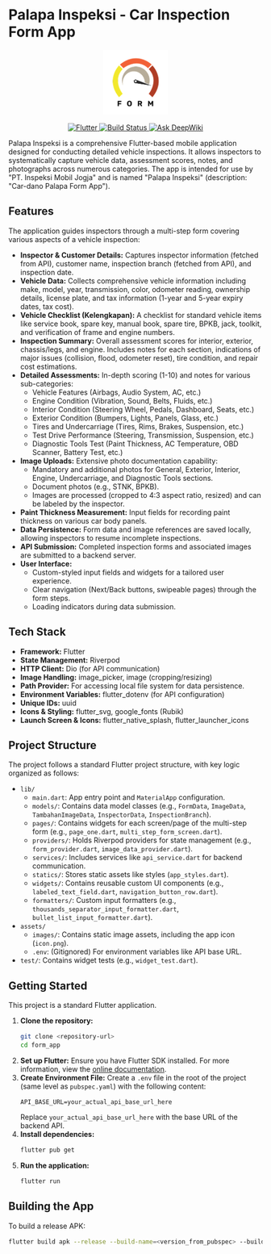 # Palapa Inspeksi - Car Inspection Form App

<p align="center">
  <img src="assets/images/icon.png" alt="Palapa Inspeksi App Icon" width="128"/>
</p>

<p align="center">
  <a href="https://flutter.dev">
    <img src="https://img.shields.io/badge/Flutter-02569B?style=for-the-badge&logo=flutter&logoColor=white" alt="Flutter">
  </a>
  <a href="https://github.com/CAR-dano/form-app/actions/workflows/flutter-build.yml">
    <img src="https://img.shields.io/github/actions/workflow/status/CAR-dano/form-app/flutter-build.yml?branch=main&style=for-the-badge&logo=githubactions&logoColor=white" alt="Build Status">
  </a>
  <a href="https://deepwiki.com/CAR-dano/form-app">
    <img src="https://deepwiki.com/badge.svg" alt="Ask DeepWiki">
  </a>
</p>

Palapa Inspeksi is a comprehensive Flutter-based mobile application designed for conducting detailed vehicle inspections. It allows inspectors to systematically capture vehicle data, assessment scores, notes, and photographs across numerous categories. The app is intended for use by "PT. Inspeksi Mobil Jogja" and is named "Palapa Inspeksi" (description: "Car-dano Palapa Form App").

## Features

The application guides inspectors through a multi-step form covering various aspects of a vehicle inspection:

* **Inspector & Customer Details:** Captures inspector information (fetched from API), customer name, inspection branch (fetched from API), and inspection date.
* **Vehicle Data:** Collects comprehensive vehicle information including make, model, year, transmission, color, odometer reading, ownership details, license plate, and tax information (1-year and 5-year expiry dates, tax cost).
* **Vehicle Checklist (Kelengkapan):** A checklist for standard vehicle items like service book, spare key, manual book, spare tire, BPKB, jack, toolkit, and verification of frame and engine numbers.
* **Inspection Summary:** Overall assessment scores for interior, exterior, chassis/legs, and engine. Includes notes for each section, indications of major issues (collision, flood, odometer reset), tire condition, and repair cost estimations.
* **Detailed Assessments:** In-depth scoring (1-10) and notes for various sub-categories:
    * Vehicle Features (Airbags, Audio System, AC, etc.)
    * Engine Condition (Vibration, Sound, Belts, Fluids, etc.)
    * Interior Condition (Steering Wheel, Pedals, Dashboard, Seats, etc.)
    * Exterior Condition (Bumpers, Lights, Panels, Glass, etc.)
    * Tires and Undercarriage (Tires, Rims, Brakes, Suspension, etc.)
    * Test Drive Performance (Steering, Transmission, Suspension, etc.)
    * Diagnostic Tools Test (Paint Thickness, AC Temperature, OBD Scanner, Battery Test, etc.)
* **Image Uploads:** Extensive photo documentation capability:
    * Mandatory and additional photos for General, Exterior, Interior, Engine, Undercarriage, and Diagnostic Tools sections.
    * Document photos (e.g., STNK, BPKB).
    * Images are processed (cropped to 4:3 aspect ratio, resized) and can be labeled by the inspector.
* **Paint Thickness Measurement:** Input fields for recording paint thickness on various car body panels.
* **Data Persistence:** Form data and image references are saved locally, allowing inspectors to resume incomplete inspections.
* **API Submission:** Completed inspection forms and associated images are submitted to a backend server.
* **User Interface:**
    * Custom-styled input fields and widgets for a tailored user experience.
    * Clear navigation (Next/Back buttons, swipeable pages) through the form steps.
    * Loading indicators during data submission.

## Tech Stack

* **Framework:** Flutter
* **State Management:** Riverpod
* **HTTP Client:** Dio (for API communication)
* **Image Handling:** image_picker, image (cropping/resizing)
* **Path Provider:** For accessing local file system for data persistence.
* **Environment Variables:** flutter_dotenv (for API configuration)
* **Unique IDs:** uuid
* **Icons & Styling:** flutter_svg, google_fonts (Rubik)
* **Launch Screen & Icons:** flutter_native_splash, flutter_launcher_icons

## Project Structure

The project follows a standard Flutter project structure, with key logic organized as follows:

* `lib/`
    * `main.dart`: App entry point and `MaterialApp` configuration.
    * `models/`: Contains data model classes (e.g., `FormData`, `ImageData`, `TambahanImageData`, `InspectorData`, `InspectionBranch`).
    * `pages/`: Contains widgets for each screen/page of the multi-step form (e.g., `page_one.dart`, `multi_step_form_screen.dart`).
    * `providers/`: Holds Riverpod providers for state management (e.g., `form_provider.dart`, `image_data_provider.dart`).
    * `services/`: Includes services like `api_service.dart` for backend communication.
    * `statics/`: Stores static assets like styles (`app_styles.dart`).
    * `widgets/`: Contains reusable custom UI components (e.g., `labeled_text_field.dart`, `navigation_button_row.dart`).
    * `formatters/`: Custom input formatters (e.g., `thousands_separator_input_formatter.dart`, `bullet_list_input_formatter.dart`).
* `assets/`
    * `images/`: Contains static image assets, including the app icon (`icon.png`).
    * `.env`: (Gitignored) For environment variables like API base URL.
* `test/`: Contains widget tests (e.g., `widget_test.dart`).

## Getting Started

This project is a standard Flutter application.

1.  **Clone the repository:**
    ```bash
    git clone <repository-url>
    cd form_app
    ```
2.  **Set up Flutter:** Ensure you have Flutter SDK installed. For more information, view the [online documentation](https://docs.flutter.dev/).
3.  **Create Environment File:**
    Create a `.env` file in the root of the project (same level as `pubspec.yaml`) with the following content:
    ```env
    API_BASE_URL=your_actual_api_base_url_here
    ```
    Replace `your_actual_api_base_url_here` with the base URL of the backend API.
4.  **Install dependencies:**
    ```bash
    flutter pub get
    ```
5.  **Run the application:**
    ```bash
    flutter run
    ```

## Building the App

To build a release APK:
```bash
flutter build apk --release --build-name=<version_from_pubspec> --build-number=<build_number>
